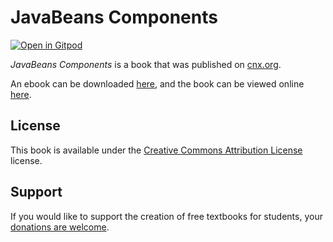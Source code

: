 # JavaBeans Components

[![Open in Gitpod](https://gitpod.io/button/open-in-gitpod.svg)](https://gitpod.io/from-referrer/)

_JavaBeans Components_ is a book that was published on [cnx.org](https://cnx.org/).

An ebook can be downloaded [here](https://github.com/cnx-user-books/cnxbook-javabeans-components/releases/latest), and the book can be viewed online [here](https://github.com/cnx-user-books/cnxbook-javabeans-components/releases/latest).

## License
This book is available under the [Creative Commons Attribution License](./LICENSE) license.

## Support
If you would like to support the creation of free textbooks for students, your [donations are welcome](https://riceconnect.rice.edu/donation/support-openstax-banner).
